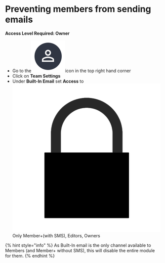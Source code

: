 # Preventing members from sending emails

**Access Level Required: Owner**

* Go to the<img src="../../.gitbook/assets/User Icon" alt="" data-size="line">icon in the top right hand corner
* Click on **Team Settings**
* Under **Built-In Email** set **Access** to <img src="../../.gitbook/assets/padlock icon.png" alt="" data-size="line">Only Member+(with SMS), Editors, Owners

{% hint style="info" %}
As Built-In email is the only channel available to Members (and Member+ without SMS), this will disable the entire module for them.&#x20;
{% endhint %}

